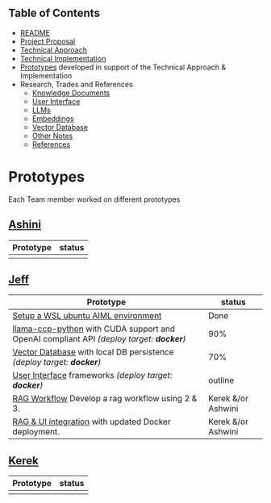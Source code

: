 ## Table of Contents

 - [README](README.md)
 - [Project Proposal](docs/project_proposal.md)
 - [Technical Approach](docs/technical_approach.md)
 - [Technical Implementation](technical_implementation.md)
 - [Prototypes](Prototypes/README.md) developed in support of the Technical Approach & Implementation
 - Research, Trades and References
   - [Knowledge Documents](docs/knowledge_documents.md)
   - [User Interface](docs/user_interface.md)
   - [LLMs](docs/LLMs.md)
   - [Embeddings](docs/embedding.md)
   - [Vector Database](docs/vectorDB.md)
   - [Other Notes](docs/misc_notes.md)
   - [References](docs/references.md)

# Prototypes

Each Team member worked on different prototypes 

## [Ashini](ashwini/README.md)

| Prototype | status |
| --------- | ------ |
|  |  |

## [Jeff](jeff/README.md)

| Prototype | status |
| --------- | ------ |
| [Setup a WSL ubuntu AIML environment](0-build-env/README.md) | Done |
| [llama-ccp-python]() with CUDA support and OpenAI compliant API *(deploy target: **docker**)* | 90% |
| [Vector Database]() with local DB persistence *(deploy target: **docker**)* | 70% |
| [User Interface]() frameworks  *(deploy target: **docker**)* | outline |
| [RAG Workflow]() Develop a rag workflow using 2 & 3. | Kerek &/or Ashwini |
| [RAG & UI integration]() with updated Docker deployment. | Kerek &/or Ashwini |

## [Kerek](kerek/README.md)

| Prototype | status |
| --------- | ------ |
|  |  |

